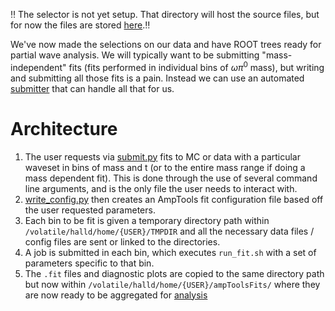 :bangbang: The selector is not yet setup. That directory will host the source files, but for now the files are stored [here](./batch_scripts/).:bangbang:

We've now made the selections on our data and have ROOT trees ready for partial wave analysis. We will typically want to be submitting "mass-independent" fits (fits performed in individual bins of $\omega\pi^0$ mass), but writing and submitting all those fits is a pain. Instead we can use an automated [submitter](./batch_scripts/submit.py) that can handle all that for us. 

# Architecture
1. The user requests via [submit.py](./batch_scripts/submit.py) fits to MC or data with a particular waveset in bins of mass and t (or to the entire mass range if doing a mass dependent fit). This is done through the use of several command line arguments, and is the only file the user needs to interact with.
2. [write_config.py](./batch_scripts/write_config.py) then creates an AmpTools fit configuration file based off the user requested parameters. 
3. Each bin to be fit is given a temporary directory path within `/volatile/halld/home/{USER}/TMPDIR` and all the necessary data files / config files are sent or linked to the directories.
4. A job is submitted in each bin, which executes `run_fit.sh` with a set of parameters specific to that bin. 
5. The `.fit` files and diagnostic plots are copied to the same directory path but now within `/volatile/halld/home/{USER}/ampToolsFits/` where they are now ready to be aggregated for [analysis](../analysis/)
